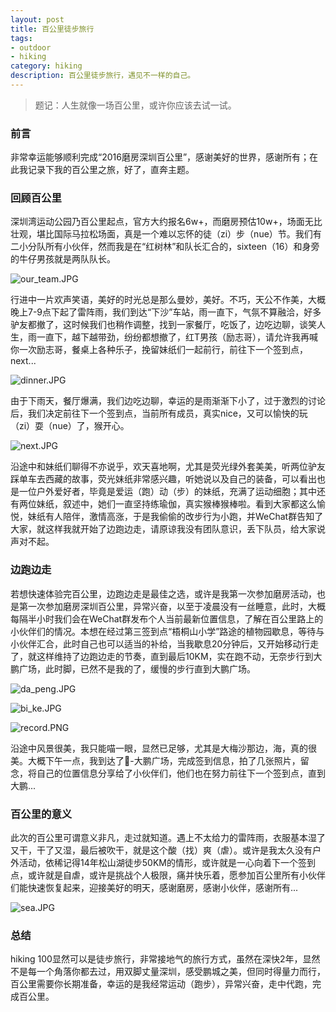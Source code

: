 ```yaml
---
layout: post
title: 百公里徒步旅行
tags:
- outdoor
- hiking
category: hiking
description: 百公里徒步旅行，遇见不一样的自己。
---
```




>  题记：人生就像一场百公里，或许你应该去试一试。

### 前言

非常幸运能够顺利完成“2016磨房深圳百公里”，感谢美好的世界，感谢所有；在此我记录下我的百公里之旅，好了，直奔主题。

### 回顾百公里

深圳湾运动公园乃百公里起点，官方大约报名6w+，而磨房预估10w+，场面无比壮观，堪比国际马拉松场面，真是一个难以忘怀的徒（zi）步（nue）节。我们有二小分队所有小伙伴，然而我是在“红树林”和队长汇合的，sixteen（16）和身旁的牛仔男孩就是两队队长。

![our_team.JPG](http://upload-images.jianshu.io/upload_images/632368-40a62dfbec8d1823.JPG?imageMogr2/auto-orient/strip%7CimageView2/2/w/1240)

行进中一片欢声笑语，美好的时光总是那么曼妙，美好。不巧，天公不作美，大概晚上7-9点下起了雷阵雨，我们到达“下沙”车站，雨一直下，气氛不算融洽，好多驴友都撤了，这时候我们也稍作调整，找到一家餐厅，吃饭了，边吃边聊，谈笑人生，雨一直下，越下越带劲，纷纷都想撤了，红T男孩（励志哥），请允许我再喊你一次励志哥，餐桌上各种乐子，挽留妹纸们一起前行，前往下一个签到点，next...

![dinner.JPG](http://upload-images.jianshu.io/upload_images/632368-499a7efc4b6be10f.JPG?imageMogr2/auto-orient/strip%7CimageView2/2/w/1240)

由于下雨天，餐厅爆满，我们边吃边聊，幸运的是雨渐渐下小了，过于激烈的讨论后，我们决定前往下一个签到点，当前所有成员，真实nice，又可以愉快的玩（zi）耍（nue）了，猴开心。

![next.JPG](http://upload-images.jianshu.io/upload_images/632368-066a12fd5d60598c.JPG?imageMogr2/auto-orient/strip%7CimageView2/2/w/1240)

沿途中和妹纸们聊得不亦说乎，欢天喜地啊，尤其是荧光绿外套美美，听两位驴友踩单车去西藏的故事，荧光妹纸非常感兴趣，听她说以及自己的装备，可以看出也是一位户外爱好者，毕竟是爱运（跑）动（步）的妹纸，充满了运动细胞；其中还有两位妹纸，叙述中，她们一直坚持练瑜伽，真实猴棒猴棒啦。看到大家都这么愉悦，妹纸有人陪伴，激情高涨，于是我偷偷的改步行为小跑，并WeChat群告知了大家，就这样我就开始了边跑边走，请原谅我没有团队意识，丢下队员，给大家说声对不起。

### 边跑边走

若想快速体验完百公里，边跑边走是最佳之选，或许是我第一次参加磨房活动，也是第一次参加磨房深圳百公里，异常兴奋，以至于凌晨没有一丝睡意，此时，大概每隔半小时我们会在WeChat群发布个人当前最新位置信息，了解在百公里路上的小伙伴们的情况。本想在经过第三签到点“梧桐山小学”路途的植物园歇息，等待与小伙伴汇合，此时自己也可以适当的补给，当我歇息20分钟后，又开始移动行走了，就这样维持了边跑边走的节奏，直到最后10KM，实在跑不动，无奈步行到大鹏广场，此时脚，已然不是我的了，缓慢的步行直到大鹏广场。

![da_peng.JPG](http://upload-images.jianshu.io/upload_images/632368-710ddd168559db4f.JPG?imageMogr2/auto-orient/strip%7CimageView2/2/w/1240)



![bi_ke.JPG](http://upload-images.jianshu.io/upload_images/632368-a842f30d97d5c4c4.JPG?imageMogr2/auto-orient/strip%7CimageView2/2/w/1240)



![record.PNG](http://upload-images.jianshu.io/upload_images/632368-55c7ac7641b2d348.PNG?imageMogr2/auto-orient/strip%7CimageView2/2/w/1240)

沿途中风景很美，我只能喵一眼，显然已足够，尤其是大梅沙那边，海，真的很美。大概下午一点，我到达了🏁-大鹏广场，完成签到信息，拍了几张照片，留念，将自己的位置信息分享给了小伙伴们，他们也在努力前往下一个签到点，直到大鹏...

### 百公里的意义

此次的百公里可谓意义非凡，走过就知道。遇上不太给力的雷阵雨，衣服基本湿了又干，干了又湿，最后被吹干，就是这个酸（找）爽（虐）。或许是我太久没有户外活动，依稀记得14年松山湖徒步50KM的情形，或许就是一心向着下一个签到点，或许就是自虐，或许是挑战个人极限，痛并快乐着，愿参加百公里所有小伙伴们能快速恢复起来，迎接美好的明天，感谢磨房，感谢小伙伴，感谢所有...



![sea.JPG](http://upload-images.jianshu.io/upload_images/632368-78c2f1b6a4e97aba.JPG?imageMogr2/auto-orient/strip%7CimageView2/2/w/1240)

### 总结

hiking 100显然可以是徒步旅行，非常接地气的旅行方式，虽然在深快2年，显然不是每一个角落你都去过，用双脚丈量深圳，感受鹏城之美，但同时得量力而行，百公里需要你长期准备，幸运的是我经常运动（跑步），异常兴奋，走中代跑，完成百公里。



